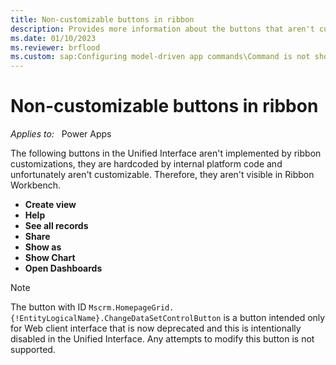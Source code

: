```yaml
---
title: Non-customizable buttons in ribbon
description: Provides more information about the buttons that aren't customizable in ribbon.
ms.date: 01/10/2023
ms.reviewer: brflood
ms.custom: sap:Configuring model-driven app commands\Command is not shown or hidden as expected
---
```

# Non-customizable buttons in ribbon

_Applies to:_ &nbsp; Power Apps  

The following buttons in the Unified Interface aren't implemented by ribbon customizations, they are hardcoded by internal platform code and unfortunately aren't customizable. Therefore, they aren't visible in Ribbon Workbench.

- **Create view**
- **Help**
- **See all records**
- **Share**
- **Show as**
- **Show Chart**
- **Open Dashboards**  

> [!NOTE]
> The button with ID `Mscrm.HomepageGrid.{!EntityLogicalName}.ChangeDataSetControlButton` is a button intended only for Web client interface that is now deprecated and this is intentionally disabled in the Unified Interface. Any attempts to modify this button is not supported.
